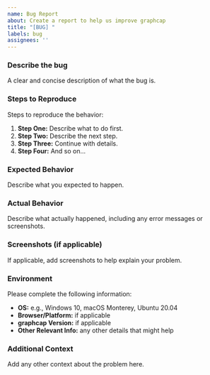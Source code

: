 ```yaml
---
name: Bug Report
about: Create a report to help us improve graphcap
title: "[BUG] "
labels: bug
assignees: ''
---
```


### Describe the bug
A clear and concise description of what the bug is.

### Steps to Reproduce
Steps to reproduce the behavior:
1. **Step One:** Describe what to do first.
2. **Step Two:** Describe the next step.
3. **Step Three:** Continue with details.
4. **Step Four:** And so on...

### Expected Behavior
Describe what you expected to happen.

### Actual Behavior
Describe what actually happened, including any error messages or screenshots.

### Screenshots (if applicable)
If applicable, add screenshots to help explain your problem.

### Environment
Please complete the following information:
- **OS:** e.g., Windows 10, macOS Monterey, Ubuntu 20.04
- **Browser/Platform:** if applicable
- **graphcap Version:** if applicable
- **Other Relevant Info:** any other details that might help

### Additional Context
Add any other context about the problem here.
